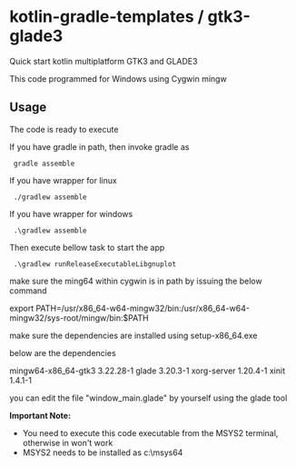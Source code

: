 # kotlin-gradle-templates / gtk3-glade3
Quick start kotlin multiplatform GTK3 and GLADE3

This code programmed for Windows using Cygwin mingw

## Usage
The code is ready to execute 

If you have gradle in path, then invoke gradle as

     gradle assemble

If you have wrapper for linux

     ./gradlew assemble

If you have wrapper for windows

     .\gradlew assemble

Then execute bellow task to start the app

     .\gradlew runReleaseExecutableLibgnuplot

make sure the ming64 within cygwin is in path by issuing the below command

export PATH=/usr/x86_64-w64-mingw32/bin:/usr/x86_64-w64-mingw32/sys-root/mingw/bin:$PATH

make sure the dependencies are installed using setup-x86_64.exe 

below are the dependencies

mingw64-x86_64-gtk3 3.22.28-1
glade               3.20.3-1
xorg-server         1.20.4-1
xinit               1.4.1-1

you can edit the file "window_main.glade" by yourself using the glade tool

**Important Note:**
  * You need to execute this code executable from the MSYS2 terminal, otherwise in won't work
  * MSYS2 needs to be installed as c:\msys64
